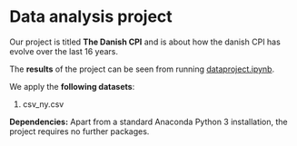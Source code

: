 # Data analysis project

Our project is titled **The Danish CPI** and is about how the danish CPI has evolve over the last 16 years.

The **results** of the project can be seen from running [dataproject.ipynb](dataproject.ipynb).

We apply the **following datasets**:

1. csv_ny.csv 

**Dependencies:** Apart from a standard Anaconda Python 3 installation, the project requires no further packages. 
